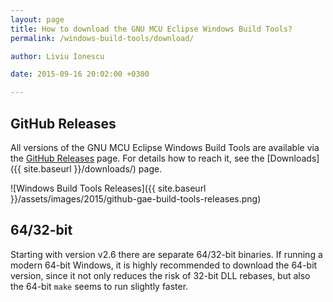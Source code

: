 ```yaml
---
layout: page
title: How to download the GNU MCU Eclipse Windows Build Tools?
permalink: /windows-build-tools/download/

author: Liviu Ionescu

date: 2015-09-16 20:02:00 +0300

---
```


## GitHub Releases

All versions of the GNU MCU Eclipse Windows Build Tools are available via the [GitHub Releases](https://github.com/gnu-mcu-eclipse/windows-build-tools/releases) page. For details how to reach it, see the [Downloads]({{ site.baseurl }}/downloads/) page.

![Windows Build Tools Releases]({{ site.baseurl }}/assets/images/2015/github-gae-build-tools-releases.png)

## 64/32-bit

Starting with version v2.6 there are separate 64/32-bit binaries. If running a modern 64-bit Windows, it is highly recommended to download the 64-bit version, since it not only reduces the risk of 32-bit DLL rebases, but also the 64-bit `make` seems to run slightly faster.

